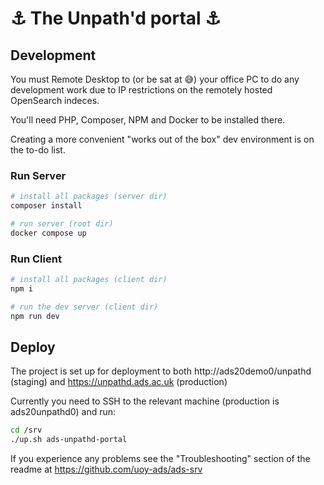 # :anchor: The Unpath'd portal :anchor:

## Development

You must Remote Desktop to (or be sat at :sweat_smile:) your office PC to do any development work due to IP restrictions on the remotely hosted OpenSearch indeces.

You'll need PHP, Composer, NPM and Docker to be installed there.

Creating a more convenient "works out of the box" dev environment is on the to-do list.

### Run Server

``` bash
# install all packages (server dir)
composer install

# run server (root dir)
docker compose up

```

### Run Client

``` bash
# install all packages (client dir)
npm i

# run the dev server (client dir)
npm run dev
```

## Deploy

The project is set up for deployment to both http://ads20demo0/unpathd (staging) and https://unpathd.ads.ac.uk (production)

Currently you need to SSH to the relevant machine (production is ads20unpathd0) and run:

``` bash
cd /srv
./up.sh ads-unpathd-portal
```

If you experience any problems see the "Troubleshooting" section of the readme at https://github.com/uoy-ads/ads-srv
